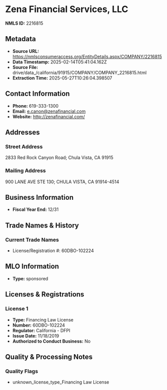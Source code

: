 # Zena Financial Services, LLC

**NMLS ID:** 2216815

## Metadata
- **Source URL:** https://nmlsconsumeraccess.org/EntityDetails.aspx/COMPANY/2216815
- **Data Timestamp:** 2025-02-14T05:41:04.162Z
- **Source File:** drive/data_/california/91915/COMPANY/COMPANY_2216815.html
- **Extraction Time:** 2025-05-27T10:26:04.398507

## Contact Information
- **Phone:** 619-333-1300
- **Email:** e.canon@zenafinancial.com
- **Website:** http://zenafinancial.com/

## Addresses
### Street Address
2833 Red Rock Canyon Road; Chula Vista, CA 91915

### Mailing Address
900 LANE AVE STE 130; CHULA VISTA, CA 91914-4514

## Business Information
- **Fiscal Year End:** 12/31

## Trade Names & History
### Current Trade Names
- License/Registration #: 60DBO-102224

## MLO Information
- **Type:** sponsored

## Licenses & Registrations

### License 1
- **Type:** Financing Law License
- **Number:** 60DBO-102224
- **Regulator:** California - DFPI
- **Issue Date:** 11/18/2019
- **Authorized to Conduct Business:** No

## Quality & Processing Notes
### Quality Flags
- unknown_license_type_Financing Law License
